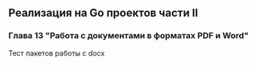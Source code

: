 ## Реализация на Go проектов части II
### Глава 13 "Работа с документами в форматах PDF и Word"
Тест пакетов работы с docx